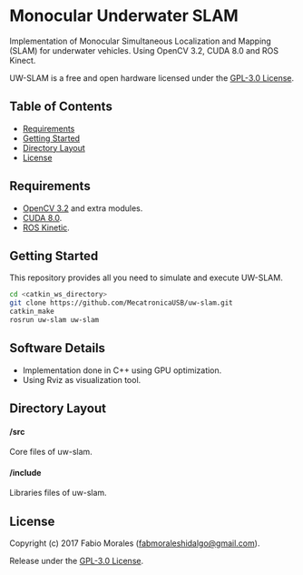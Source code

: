 # Monocular Underwater SLAM

Implementation of Monocular Simultaneous Localization and Mapping (SLAM) for underwater vehicles. Using OpenCV 3.2, CUDA 8.0 and ROS Kinect.

UW-SLAM is a free and open hardware licensed under the [GPL-3.0 License](https://en.wikipedia.org/wiki/GNU_General_Public_License).

## Table of Contents
- [Requirements](#requirements)
- [Getting Started](#getting-started)
- [Directory Layout](#directory-layout)
- [License](#license)

## Requirements

- [OpenCV 3.2](http://opencv.org) and extra modules.
- [CUDA 8.0](https://developer.nvidia.com/cuda-toolkit-archive).
- [ROS Kinetic](http://wiki.ros.org/kinetic/Installation).

## Getting Started

This repository provides all you need to simulate and execute UW-SLAM.
```bash
cd <catkin_ws_directory>
git clone https://github.com/MecatronicaUSB/uw-slam.git
catkin_make
rosrun uw-slam uw-slam
```

## Software Details

- Implementation done in C++ using GPU optimization.
- Using Rviz as visualization tool.

## Directory Layout

#### /src

Core files of uw-slam.

#### /include

Libraries files of uw-slam.


## License

Copyright (c) 2017 Fabio Morales (<fabmoraleshidalgo@gmail.com>).

Release under the [GPL-3.0 License](LICENSE).

